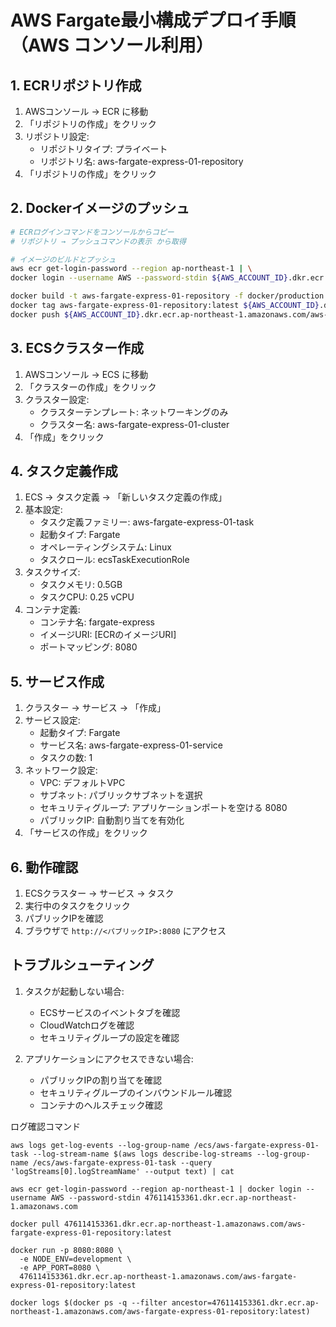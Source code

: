 # AWS Fargate最小構成デプロイ手順（AWS コンソール利用）

## 1. ECRリポジトリ作成
1. AWSコンソール → ECR に移動
2. 「リポジトリの作成」をクリック
3. リポジトリ設定:
   - リポジトリタイプ: プライベート
   - リポジトリ名: aws-fargate-express-01-repository
4. 「リポジトリの作成」をクリック

## 2. Dockerイメージのプッシュ
```bash
# ECRログインコマンドをコンソールからコピー
# リポジトリ → プッシュコマンドの表示 から取得

# イメージのビルドとプッシュ
aws ecr get-login-password --region ap-northeast-1 | \
docker login --username AWS --password-stdin ${AWS_ACCOUNT_ID}.dkr.ecr.ap-northeast-1.amazonaws.com

docker build -t aws-fargate-express-01-repository -f docker/production.Dockerfile .
docker tag aws-fargate-express-01-repository:latest ${AWS_ACCOUNT_ID}.dkr.ecr.ap-northeast-1.amazonaws.com/aws-fargate-express-01-repository:latest
docker push ${AWS_ACCOUNT_ID}.dkr.ecr.ap-northeast-1.amazonaws.com/aws-fargate-express-01-repository:latest
```

## 3. ECSクラスター作成
1. AWSコンソール → ECS に移動
2. 「クラスターの作成」をクリック
3. クラスター設定:
   - クラスターテンプレート: ネットワーキングのみ
   - クラスター名: aws-fargate-express-01-cluster
4. 「作成」をクリック

## 4. タスク定義作成
1. ECS → タスク定義 → 「新しいタスク定義の作成」
2. 基本設定:
   - タスク定義ファミリー: aws-fargate-express-01-task
   - 起動タイプ: Fargate
   - オペレーティングシステム: Linux
   - タスクロール: ecsTaskExecutionRole
3. タスクサイズ:
   - タスクメモリ: 0.5GB
   - タスクCPU: 0.25 vCPU
4. コンテナ定義:
   - コンテナ名: fargate-express
   - イメージURI: [ECRのイメージURI]
   - ポートマッピング: 8080

## 5. サービス作成
1. クラスター → サービス → 「作成」
2. サービス設定:
   - 起動タイプ: Fargate
   - サービス名: aws-fargate-express-01-service
   - タスクの数: 1
3. ネットワーク設定:
   - VPC: デフォルトVPC
   - サブネット: パブリックサブネットを選択
   - セキュリティグループ: アプリケーションポートを空ける 8080
   - パブリックIP: 自動割り当てを有効化
4. 「サービスの作成」をクリック

## 6. 動作確認
1. ECSクラスター → サービス → タスク
2. 実行中のタスクをクリック
3. パブリックIPを確認
4. ブラウザで `http://<パブリックIP>:8080` にアクセス

## トラブルシューティング
1. タスクが起動しない場合:
   - ECSサービスのイベントタブを確認
   - CloudWatchログを確認
   - セキュリティグループの設定を確認

2. アプリケーションにアクセスできない場合:
   - パブリックIPの割り当てを確認
   - セキュリティグループのインバウンドルール確認
   - コンテナのヘルスチェック確認

ログ確認コマンド

```
aws logs get-log-events --log-group-name /ecs/aws-fargate-express-01-task --log-stream-name $(aws logs describe-log-streams --log-group-name /ecs/aws-fargate-express-01-task --query 'logStreams[0].logStreamName' --output text) | cat
```

```
aws ecr get-login-password --region ap-northeast-1 | docker login --username AWS --password-stdin 476114153361.dkr.ecr.ap-northeast-1.amazonaws.com

docker pull 476114153361.dkr.ecr.ap-northeast-1.amazonaws.com/aws-fargate-express-01-repository:latest

docker run -p 8080:8080 \
  -e NODE_ENV=development \
  -e APP_PORT=8080 \
  476114153361.dkr.ecr.ap-northeast-1.amazonaws.com/aws-fargate-express-01-repository:latest

docker logs $(docker ps -q --filter ancestor=476114153361.dkr.ecr.ap-northeast-1.amazonaws.com/aws-fargate-express-01-repository:latest)
```
